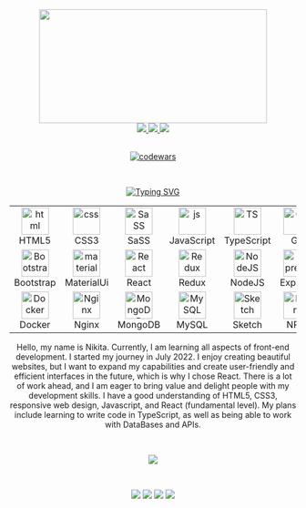 <div align="center" dir="auto">
 
 <img src="https://user-images.githubusercontent.com/109273510/219876919-a2c4de08-4dc4-469d-b991-c1694a02c921.gif" width="400px" height="200px">
 <br />

 <a href="https://www.facebook.com/nikita.prokhorskiy/" target="_blank" >
  <img src="https://img.shields.io/badge/Facebook-turquoise.svg?&amp;style=for-the-badge&amp;logo=Facebook&amp;logoColor=white" />
 </a>

 <a href="https://t.me/proxxximo" target="_blank">
  <img src="https://img.shields.io/badge/Telegram-turquoise.svg?&amp;style=for-the-badge&amp;logo=Telegram&amp;logoColor=white" />
 </a>

 <a href="https://www.linkedin.com/in/nikita-prokhorskiy-624ab2265/" target="_blank">
  <img src="https://img.shields.io/badge/LinkedIn-turquoise.svg?&amp;style=for-the-badge&amp;logo=LinkedIn&amp;logoColor=white" />
 </a> 
 <div />

 <br />
 
 [![codewars](https://www.codewars.com/users/proxxximo/badges/large)](https://www.codewars.com/users/proxxximo)   

<br />
 
 [![Typing SVG](https://readme-typing-svg.herokuapp.com?font=Fira+Code&weight=500&size=24&pause=1000&color=0EF6F7&width=435&lines=🚀+Languages+and+Tools+🚀)](https://git.io/typing-svg)
 
 <table width="100%">
  <tr>
    <td align="center" width="96">
      <img src="https://user-images.githubusercontent.com/109273510/219883802-364eb8cc-d746-40a1-96af-c58e55b02bdc.png"
         width="48"
         height="48"
         alt="html"
      />
     <br />HTML5
    </td>
    <td align="center" width="96">
      <img src="https://user-images.githubusercontent.com/109273510/219883936-26f9543c-9b0d-418f-8caf-164b47c5102a.png"
         width="48"
         height="48"
         alt="css"
      />
     <br />CSS3
    </td>
   <td align="center" width="96">
      <img src="https://user-images.githubusercontent.com/109273510/219884483-b22c43d5-1100-42a6-8017-b393be210e7f.png"
         width="48"
         height="48"
         alt="SaSS"
      />
     <br />SaSS
    </td>
    <td align="center" width="96">
      <img src="https://user-images.githubusercontent.com/109273510/219884120-ad88bc23-98fc-4042-b975-1d5bfecc7c76.png"
         width="48"
         height="48"
         alt="js"
      />JavaScript
    </td>
   <td align="center" width="96">
      <img src="https://user-images.githubusercontent.com/109273510/219885447-4781055d-3992-414f-a721-a893fa85a062.png"
         width="48"
         height="48"
         alt="TS"
      />
     <br />TypeScript
   </td>
   <td align="center" width="96">
      <img src="https://user-images.githubusercontent.com/109273510/219884704-b5d3c1fd-9d00-4af5-8e6b-35d883a7a972.png"
         width="48"
         height="48"
         alt="Git"
      />
     <br />Git
    </td>
   <td align="center" width="96">
      <img src="https://user-images.githubusercontent.com/109273510/219884790-f2ea724f-5edc-4213-95d7-ae37f6250427.png"
         width="48"
         height="48"
         alt="Figma"
      />
     <br />Figma
    </td>
   <td align="center" width="96">
      <img src="https://user-images.githubusercontent.com/109273510/219884957-b1df445c-b4ac-4a7c-b889-859375e2cf68.png"
         width="48"
         height="48"
         alt="WebPack"
      />
     <br />Webpack
   </td>
  <tr/>
  <tr>
   <td align="center" width="96">
      <img src="https://user-images.githubusercontent.com/109273510/219885067-83f90f36-fd6a-41bc-8b5f-f96d5cf57975.png"
         width="48"
         height="48"
         alt="Bootstrap"
      />
     <br />Bootstrap
   </td>
   <td align="center" width="96">
      <img src="https://user-images.githubusercontent.com/109273510/219884288-f6bdb9cf-8352-45ad-9db5-040ea550afa6.png"
         width="48"
         height="48"
         alt="material"
      /> 
     <br />MaterialUi
    </td>
   <td align="center" width="96">
      <img src="https://user-images.githubusercontent.com/109273510/219885310-c439dc06-3bb8-4217-a30d-3379a57cdb90.png"
         width="48"
         height="48"
         alt="React"
      />
     <br />React
   </td>
   <td align="center" width="96">
      <img src="https://user-images.githubusercontent.com/109273510/219885505-621a4341-b4a6-4316-aabf-59bc2784d361.png"
         width="48"
         height="48"
         alt="Redux"
      />
     <br />Redux
   </td>
    <td align="center" width="96">
      <img src="https://user-images.githubusercontent.com/109273510/219885832-2c7d1750-9102-4e76-ba1c-5348b1a8be02.png"
         width="48"
         height="48"
         alt="NodeJS"
      />
     <br />NodeJS
   </td>
  <td align="center" width="96">
      <img src="https://user-images.githubusercontent.com/109273510/222776903-7acc82ed-51af-4a03-9671-449937a768f0.png"
         width="48"
         height="48"
         alt="Express"
      />
     <br />Express
   </td>
   <td align="center" width="96">
      <img src="https://user-images.githubusercontent.com/109273510/222790060-d18d96cc-ff24-4ea3-b461-c46cd22dffdc.png"
         width="48"
         height="48"
         alt="Next"
      />
     <br />NextJS
   </td>
  <tr/>
  <tr>
    <td align="center" width="96">
      <img src="https://user-images.githubusercontent.com/109273510/222772396-0139d975-e394-468d-beca-7ca857493791.png"
         width="48"
         height="48"
         alt="Docker"
      />
     <br />Docker
   </td>
   <td align="center" width="96">
      <img src="https://user-images.githubusercontent.com/109273510/222773538-b62a6cd9-7185-4f78-b323-0cd31feb35f9.png"
         width="48"
         height="48"
         alt="Nginx"
      />
     <br />Nginx
   </td>
   <td align="center" width="96">
      <img src="https://user-images.githubusercontent.com/109273510/219886951-04e93058-622d-4bfa-b04d-fa5ab1c20dcf.png"
         width="48"
         height="48"
         alt="MongoDB"
      />
     <br />MongoDB
   </td>
   <td align="center" width="96">
      <img src="(https://user-images.githubusercontent.com/109273510/222893690-b97add5d-e2f0-4e6b-b1bb-0001c4deffd7.png"
         width="48"
         height="48"
         alt="MySQL"
      />
     <br />MySQL
   </td>
   <td align="center" width="96">
      <img src="https://user-images.githubusercontent.com/109273510/222777437-e1dd346a-2eca-4ef3-9599-38da45bf66de.png"
         width="48"
         height="48"
         alt="Sketch"
      />
     <br />Sketch
   </td>
   <td align="center" width="96">
      <img src="https://user-images.githubusercontent.com/109273510/222780081-1e1e996f-9d5b-465d-a1f0-00dde6c39f63.png"
         width="48"
         height="48"
         alt="Npm"
      />
     <br />NPM
   </td>
   <td align="center" width="96">
      <img src="https://user-images.githubusercontent.com/109273510/222815142-7da51138-30f5-4c2c-b473-6fd871633a8d.png"
         width="48"
         height="48"
         alt="Graph"
      />
     <br />GraphQL
   </td>
  </tr>
 <table />
 <div/>

Hello, my name is Nikita. Currently, I am learning all aspects of front-end development. I started my journey in July 2022. I enjoy creating beautiful websites, but I want to expand my capabilities and create user-friendly and efficient interfaces in the future, which is why I chose React. There is a lot of work ahead, and I am eager to bring value and delight people with my development skills. I have a good understanding of HTML5, CSS3, responsive web design, Javascript, and React (fundamental level). My plans include learning to write code in TypeScript, as well as being able to work with DataBases and APIs.

<br />

![](http://github-profile-summary-cards.vercel.app/api/cards/profile-details?username=proxxximo&theme=2077)

<br />

![](http://github-profile-summary-cards.vercel.app/api/cards/repos-per-language?username=proxxximo&theme=2077)
![](http://github-profile-summary-cards.vercel.app/api/cards/most-commit-language?username=proxxximo&theme=2077)
![](http://github-profile-summary-cards.vercel.app/api/cards/stats?username=proxxximo&theme=2077)
![](http://github-profile-summary-cards.vercel.app/api/cards/productive-time?username=proxxximo&theme=2077&utcOffset=8)

<br />
 


